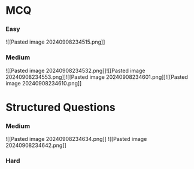 # MCQ
### Easy
![[Pasted image 20240908234515.png]]
### Medium
![[Pasted image 20240908234532.png]]![[Pasted image 20240908234553.png]]![[Pasted image 20240908234601.png]]![[Pasted image 20240908234610.png]]
# Structured Questions
### Medium
![[Pasted image 20240908234634.png]]
![[Pasted image 20240908234642.png]]
### Hard